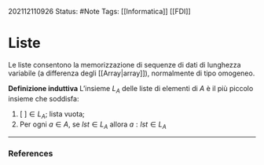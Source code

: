 202112110926
Status: #Note
Tags: [[Informatica]] [[FDI]]

# Liste

Le liste consentono la memorizzazione di sequenze di dati di lunghezza variabile (a differenza degli [[Array|array]]), normalmente di tipo omogeneo.

**Definizione induttiva**
L’insieme $L_A$ delle liste di elementi di $A$ è il più piccolo insieme che soddisfa:

1. $[\ ] \in L_A$; lista vuota;
2. Per ogni $a \in A$, se $lst \in L_A$ allora $a:lst \in L_A$

---
### References